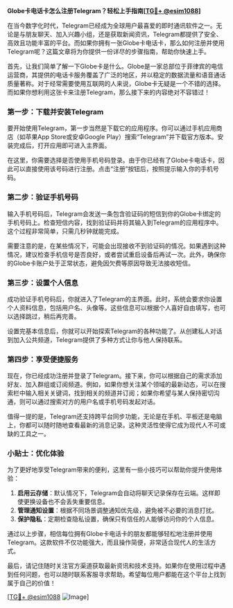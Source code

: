 **Globe卡电话卡怎么注册Telegram？轻松上手指南[[TG💪+ @esim1088](https://t.me/s/esim1088)]**

在当今数字化时代，Telegram已经成为全球用户最喜爱的即时通讯软件之一。无论是与朋友聊天、加入兴趣小组，还是获取新闻资讯，Telegram都提供了安全、高效且功能丰富的平台。而如果你拥有一张Globe卡电话卡，那么如何注册并使用Telegram呢？这篇文章将为你提供一份详尽的步骤指南，帮助你快速上手。

首先，让我们简单了解一下Globe卡是什么。Globe是一家总部位于菲律宾的电信运营商，其提供的电话卡服务覆盖了广泛的地区，并以稳定的数据流量和语音通话质量著称。对于经常需要使用互联网的人来说，Globe卡无疑是一个不错的选择。而如果你想利用这张卡来注册Telegram，那么接下来的内容绝对不容错过！

### 第一步：下载并安装Telegram

要开始使用Telegram，第一步当然是下载它的应用程序。你可以通过手机应用商店（如苹果App Store或安卓Google Play）搜索“Telegram”并下载官方版本。安装完成后，打开应用即可进入主界面。

在这里，你需要选择是否使用手机号码登录。由于你已经有了Globe卡电话卡，因此可以直接使用该号码进行注册。点击“注册”按钮后，按照提示输入你的手机号码。

### 第二步：验证手机号码

输入手机号码后，Telegram会发送一条包含验证码的短信到你的Globe卡绑定的手机号码上。检查短信内容，找到验证码并将其输入到Telegram的应用程序中。这个过程非常简单，只需几秒钟就能完成。

需要注意的是，在某些情况下，可能会出现接收不到验证码的情况。如果遇到这种情况，建议检查手机信号是否良好，或者尝试重启设备后再试一次。此外，确保你的Globe卡账户处于正常状态，避免因欠费等原因导致无法接收短信。

### 第三步：设置个人信息

成功验证手机号码后，你就进入了Telegram的主界面。此时，系统会要求你设置个人资料信息，包括用户名、头像等。这些信息可以根据个人喜好自由填写，也可以选择跳过，稍后再完善。

设置完基本信息后，你就可以开始探索Telegram的各种功能了。从创建私人对话到加入公共频道，Telegram提供了多种方式让你与他人保持联系。

### 第四步：享受便捷服务

现在，你已经成功注册并登录了Telegram。接下来，你可以根据自己的需求添加好友、加入群组或订阅频道。例如，如果你想关注某个领域的最新动态，可以在搜索栏中输入相关关键词，找到相关的频道并订阅；如果你希望与某人保持密切沟通，则可以通过搜索对方的用户名或手机号码发起对话。

值得一提的是，Telegram还支持跨平台同步功能，无论是在手机、平板还是电脑上，你都可以随时随地查看最新的消息记录。这种灵活性使得它成为现代人不可或缺的工具之一。

### 小贴士：优化体验

为了更好地享受Telegram带来的便利，这里有一些小技巧可以帮助你提升使用体验：

1. **启用云存储**：默认情况下，Telegram会自动将聊天记录保存在云端。这样即使更换设备也不会丢失重要信息。
2. **管理通知设置**：根据不同场景调整通知优先级，避免被不必要的消息打扰。
3. **保护隐私**：定期检查隐私设置，确保只有信任的人能够访问你的个人信息。

通过以上步骤，相信每位拥有Globe卡电话卡的朋友都能够轻松地注册并使用Telegram。这款软件不仅功能强大，而且操作简便，非常适合现代人的生活方式。

最后，请记住随时关注官方渠道获取最新资讯和技术支持。如果你在使用过程中遇到任何问题，也可以随时联系客服寻求帮助。希望每位用户都能在这个平台上找到属于自己的价值！

[[TG💪+ @esim1088](https://t.me/s/esim1088) ![Image](https://i.postimg.cc/4NQfJmqS/Snipaste-2025-05-13-00-14-12.png)]